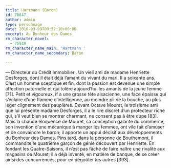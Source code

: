 ```yaml
---
title: Hartmann (Baron)
id: 76647
author: admin
type: personnage
date: 2010-03-09T09:52:10+00:00
excerpt: Au Bonheur des Dames
rm_character_novel:
  - 75939
rm_character_name_main: 'Hartmann '
rm_character_name_secondary: Baron

---
```

— Directeur du Crédit Immobilier.. Un vieil ami de madame Henriette Desforges, dont il était déjà l&rsquo;amant du vivant du mari. II a soixante ans. C&rsquo;est un homme sceptique et fin, dont la passion est devenue une simple affection paternelle et qui tolère aujourd&rsquo;hui les amants de la jeune femme [71]. Petit et vigoureux, if a une grosse tête alsacienne, une face épaisse qui s&rsquo;éclaire d&rsquo;une flamme d&rsquo;intelligence, au moindre pli de la bouche, au plus léger clignement des paupières. Devant Octave Mouret, le troisième ami que lui présente madame Desforges, il a le rire discret d&rsquo;un protecteur riche qui, s&rsquo;il veut bien se montrer charmant, ne consent pas à être dupe [83]. Mais la chaude éloquence de Mouret, sa conception galante du commerce, son invention d&rsquo;une mécanique à manger les femmes, ont vile fait d&rsquo;amuser et de convaincre le baron; il apporte un appui décisif aux développements du Bonheur des Dames. Pins tard, dans la personne de Bouthemont, il commandite le quatrième garçon de génie découvert par Henriette. En fondant les Quatre-Saisons, il n&rsquo;est pas fâché de faire naître une rivalité aux magasins de Mouret; il a déjà inventé, en matière de banque, de se créer ainsi des concurrences, pour en dégoûter les autres [393]. 